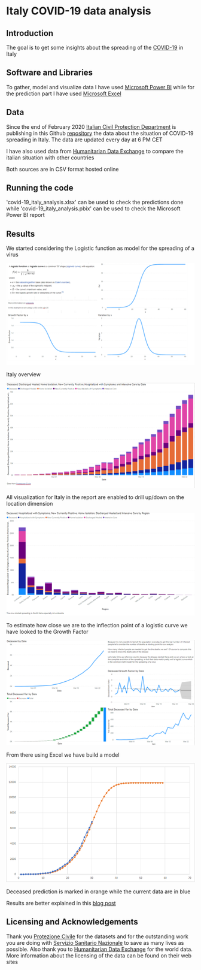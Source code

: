 # Italy COVID-19 data analysis 

## Introduction

The goal is to get some insights about the spreading of the [COVID-19](https://en.wikipedia.org/wiki/Coronavirus_disease_2019) in Italy

## Software and Libraries

To gather, model and visualize data I have used [Microsoft Power BI](https://powerbi.microsoft.com/en-us/) while for the prediction part I have used [Microsoft Excel](https://products.office.com/en/excel)

## Data

Since the end of February 2020 [Italian Civil Protection Department](http://www.protezionecivile.gov.it/) is publishing in this Github [repository](https://github.com/pcm-dpc/COVID-19) the data about the situation of COVID-19 spreading in Italy. The data are updated every day at 6 PM CET

I have also used data from [Humanitarian Data Exchange](https://data.humdata.org/dataset/novel-coronavirus-2019-ncov-cases) to compare the italian situation with other countries

Both sources are in CSV format hosted online

## Running the code

'covid-19_italy_analysis.xlsx' can be used to check the predictions done while 'covid-19_italy_analysis.pbix' can be used to check the Microsoft Power BI report

## Results

We started considering the Logistic function as model for the spreading of a virus

![logistic_function_power_bi](images/logistic_function_power_bi.png)

Italy overview

![italy_spreading_overview](images/italy_spreading_overview.png)

All visualization for Italy in the report are enabled to drill up/down on the location dimension

![italy_spreading_overview_region](images/italy_spreading_overview_region.png)

To estimate how close we are to the inflection point of a logistic curve we have looked to the Growth Factor

![deceased_growth_factor](images/deceased_growth_factor.png)

From there using Excel we have build a model

![deceased_model](images/deceased_model.png)

Deceased prediction is marked in orange while the current data are in blue

Results are better explained in this [blog post](https://medium.com/@simone.rigoni01/analyse-covid-19-spreading-in-italy-with-microsoft-excel-and-power-bi-a4ac70cb4d11)

## Licensing and Acknowledgements

Thank you [Protezione Civile](http://www.protezionecivile.gov.it/) for the datasets and for the outstanding work you are doing with [Servizio Sanitario Nazionale](http://www.salute.gov.it/portale/salute/p1_4.jsp?lingua=italiano&area=Il_Ssn) to save as many lives as possible.
Also thank you to [Humanitarian Data Exchange](https://data.humdata.org/dataset/novel-coronavirus-2019-ncov-cases) for the world data. More information about the licensing of the data can be found on their web sites
